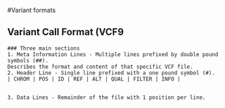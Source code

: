 #Variant formats

## Variant Call Format (VCF9
    ### Three main sections
    1. Meta Information Lines - Multiple lines prefixed by double pound symbols (##).
    Describes the format and content of that specific VCF file.
    2. Header Line - Single line prefixed with a one pound symbol (#).
    | CHROM | POS | ID | REF | ALT | QUAL | FILTER | INFO |


    3. Data Lines - Remainder of the file with 1 position per line.
